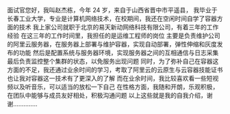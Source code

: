 
面试官您好，我叫赵杰栋，今年 24 岁，来自于山西省晋中市平遥县，
我毕业于长春工业大学，专业是计算机网络技术，在校期间，我还在空闲时间自学了容器方面的技术
我上家公司就职于北京的易天新动网络科技有限公司，有着三年的工作经验
在这三年的工作时间里，我担任的是运维工程师的岗位
主要是负责维护公司的阿里云服务器，在服务器上部署与维护容器，实现自动部署，弹性伸缩和灰度发布的功能
然后是配置系统与服务器环境，实现服务器之间的互相通信与日志采集
最后负责监控整个集群的状态，以免服务出现问题
同时，为了弥补自己在容器这方面的不足，我还通过业余时间的学习，考取了阿里云的云原生与云容器技能证书
也让我对容器这一技术有了更深入的了解
而在业余时间，我比较喜欢看一些短视频以及听音乐，可以适当的放松一下自己
在性格方面，我随和开朗，乐观积极，在团队中能够与成员友好相处，积极沟通问题
以上这些就是我的自我介绍，谢谢..............